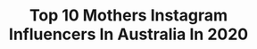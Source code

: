 ---
title: Top 10 Mothers Instagram Influencers In Australia In 2020
description: >-
  Find top mothers Instagram influencers in Australia in 2020. Most popular hashtags: #stayhome #love #postpartum #motherhood.
platform: Instagram
profiles:
  - username: "keep.calm.and.mommy.on"
    fullname: >-
      Nadine
    location: "Australia"
    followers: 68400
    engagement: 1185
    commentsToLikes: 0.097980
    id: ck135daze0vsd0i19svokoglz
    verified: false
    hashtags: "#classygirl, #styleoftheday, #lookoftheday, #whowhatwearing"
  - username: "summertimenic"
    fullname: >-
      Nicole
    location: "Australia"
    followers: 3970
    engagement: 1780
    commentsToLikes: 0.249393
    id: ck14j94c4j6al0i19cvkbgm9i
    verified: false
    hashtags: "#mididress, #bowral, #ourfriend, #ourchampion"
  - username: "_pershajane"
    fullname: >-
      Persha jane
    location: "Australia"
    followers: 44088
    engagement: 337
    commentsToLikes: 0.110010
    id: ck5qc0jcpo9r40i11lxk50hzk
    verified: false
    hashtags: "#instamodels, #pershajane, #lifestyle, #photography"
  - username: "eliseknowles"
    fullname: >-
      ELISE
    location: "Australia"
    followers: 26444
    engagement: 299
    commentsToLikes: 0.124218
    id: ck5c2h2kdx8z60i11l52xyxsw
    verified: false
    hashtags: "#healthypregnancy, #livelifehappy, #couplegoals, #motherhoodrising"
  - username: "micaelawillett"
    fullname: >-
      Micaela Willett
    location: "Australia"
    followers: 19329
    engagement: 298
    commentsToLikes: 0.194894
    id: ck1372e3i9fck0i19bw0lxplb
    verified: false
    hashtags: "#bigwbaby, #smartsock, #gifted, #lovetodreamtribe"
  - username: "bazaarmumma"
    fullname: >-
      KIRI VASALES
    location: "Australia"
    followers: 26124
    engagement: 176
    commentsToLikes: 0.086550
    id: ck0w6as7u7oh70i1900nu439n
    verified: false
    hashtags: "#gigi, #virtualvacay, #jockey, #celebratingwomen"
  - username: "roxsolway"
    fullname: >-
      Rox Solway
    location: "Australia"
    followers: 5828
    engagement: 526
    commentsToLikes: 0.082345
    id: ck5c2h0hbx8ux0i11bg35vrwh
    verified: false
    hashtags: "#socialdistancing2020, #mamalife, #normalizebreastfeeding, #toddlerlife"
  - username: "whatsforstyle"
    fullname: >-
      Purva Nakhasi | Sydney Blogger
    location: "Australia"
    followers: 3370
    engagement: 1013
    commentsToLikes: 0.181716
    id: ck0u9v9e6avii0i19xklwza17
    verified: false
    hashtags: "#bondiboost, #boostyourroots, #sickbabyathome"
  - username: "robwoodcoxphoto"
    fullname: >-
      Rob Woodcox
    location: "Australia"
    followers: 159624
    engagement: 903
    commentsToLikes: 0.015884
    id: ck0vwbb3nsxi00i196tdiza82
    verified: false
    hashtags: "#robwoodcox, #bodiesoflight"
  - username: "crystal_squires"
    fullname: >-
      ♡ CRYSTAL SQUIRES ♡
    location: "Australia"
    followers: 32320
    engagement: 109
    commentsToLikes: 0.158223
    id: ck0u2jpuy00nc0i196yoeinez
    verified: false
    hashtags: "#seminyakvilla, #rosebetweentwothorns, #bali, #doesntexist"
---